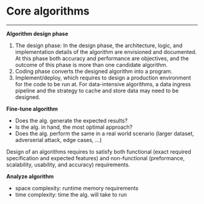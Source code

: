 # Core algorithms


--- 

__Algorithm design phase__

1. The design phase: In the design phase, the architecture, logic, and implementation details of the algorithm are envisioned and documented. At this phase both accuracy and performance are objectives, and the outcome of this phase is more than one candidate algorithm.
2. Coding phase converts the designed algorithm into a program.
3. Implement/deploy, which requires to design a production environment for the code to be run at. For data-intensive algorithms, a data ingress pipeline and the strategy to cache and store data may need to be designed.

__Fine-tune algorithm__
- Does the alg. generate the expected results?
- Is the alg. in hand, the most optimal approach?
- Does the alg. perform the same in a real world scenario (larger dataset, adverserial attack, edge cases, ...)

Design of an algorithms requires to satisfy both functional (exact required specification and expected features) and non-functional (preformance, scalability, usability, and accuracy) requirements.


__Analyze algorithm__
- space complexity: runtime memory requirements 
- time complexity: time the alg. will take to run

  
